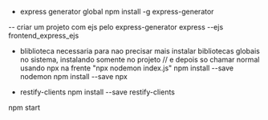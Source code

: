 
- express generator global
npm install -g express-generator

-- criar um projeto com ejs pelo express-generator
express --ejs frontend_express_ejs


 - bliblioteca necessaria para nao precisar mais instalar bibliotecas globais no sistema, instalando somente no projeto
// e depois so chamar normal usando npx na frente "npx nodemon index.js"
  npm install --save nodemon 
  npm install --save npx

- restify-clients
npm install --save restify-clients

npm start